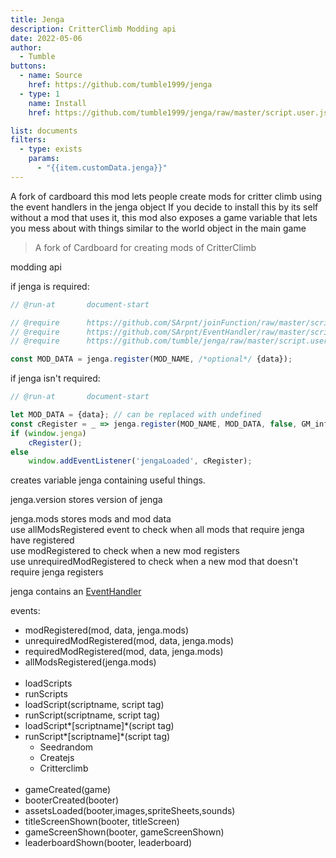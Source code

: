 ```yaml
---
title: Jenga
description: CritterClimb Modding api
date: 2022-05-06
author:
  - Tumble
buttons:
  - name: Source
    href: https://github.com/tumble1999/jenga
  - type: 1
    name: Install
    href: https://github.com/tumble1999/jenga/raw/master/script.user.js

list: documents
filters:
  - type: exists
    params:
      - "{{item.customData.jenga}}"
---
```

A fork of cardboard this mod lets people create mods for critter climb using the event handlers in the jenga object
If you decide to install this by its self without a mod that uses it, this mod also exposes a game variable that lets you mess about with things similar to the world object in the main game




> A fork of Cardboard for creating mods of CritterClimb

modding api

if jenga is required:
```js
// @run-at       document-start

// @require      https://github.com/SArpnt/joinFunction/raw/master/script.js
// @require      https://github.com/SArpnt/EventHandler/raw/master/script.js
// @require      https://github.com/tumble/jenga/raw/master/script.user.js

const MOD_DATA = jenga.register(MOD_NAME, /*optional*/ {data});
```

if jenga isn't required:
```js
// @run-at       document-start

let MOD_DATA = {data}; // can be replaced with undefined
const cRegister = _ => jenga.register(MOD_NAME, MOD_DATA, false, GM_info);
if (window.jenga)
	cRegister();
else
	window.addEventListener('jengaLoaded', cRegister);
```

creates variable jenga containing useful things.

jenga.version stores version of jenga

jenga.mods stores mods and mod data\
use allModsRegistered event to check when all mods that require jenga have registered\
use modRegistered to check when a new mod registers\
use unrequiredModRegistered to check when a new mod that doesn't require jenga registers

jenga contains an [EventHandler](https://github.com/SArpnt/EventHandler)

events:
- modRegistered(mod, data, jenga.mods)
- unrequiredModRegistered(mod, data, jenga.mods)
- requiredModRegistered(mod, data, jenga.mods)
- allModsRegistered(jenga.mods)
<br><br>
- loadScripts
- runScripts
- loadScript(scriptname, script tag)
- runScript(scriptname, script tag)
- loadScript*\[scriptname\]*(script tag)
- runScript*\[scriptname\]*(script tag)
  - Seedrandom
  - Createjs
  - Critterclimb
<br><br>
- gameCreated(game)
- booterCreated(booter)
- assetsLoaded(booter,images,spriteSheets,sounds)
- titleScreenShown(booter, titleScreen)
- gameScreenShown(booter, gameScreenShown)
- leaderboardShown(booter, leaderboard)